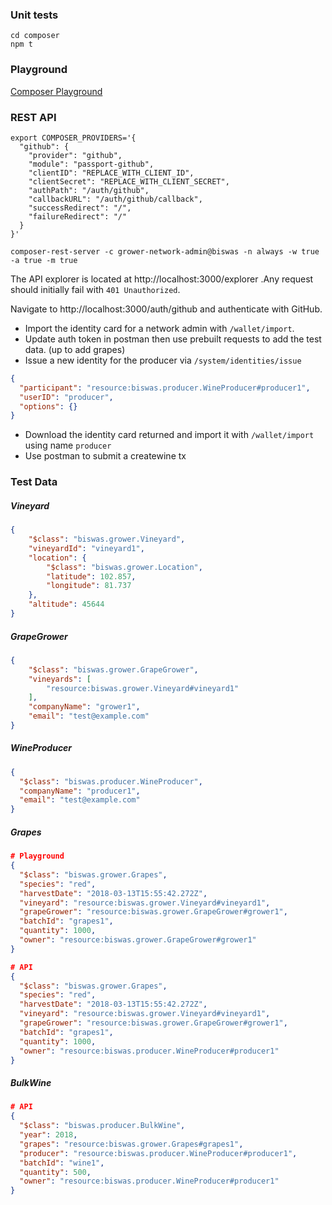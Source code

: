 ### Unit tests

```
cd composer
npm t
```



### Playground

[Composer Playground](https://composer-playground.mybluemix.net/)



### REST API

```
export COMPOSER_PROVIDERS='{
  "github": {
    "provider": "github",
    "module": "passport-github",
    "clientID": "REPLACE_WITH_CLIENT_ID",
    "clientSecret": "REPLACE_WITH_CLIENT_SECRET",
    "authPath": "/auth/github",
    "callbackURL": "/auth/github/callback",
    "successRedirect": "/",
    "failureRedirect": "/"
  }
}'

composer-rest-server -c grower-network-admin@biswas -n always -w true -a true -m true
```

The API explorer is located at http://localhost:3000/explorer .Any request should initially fail with `401 Unauthorized`.

Navigate to http://localhost:3000/auth/github and authenticate with GitHub.

- Import the identity card for a network admin  with `/wallet/import`.
- Update auth token in postman then use prebuilt requests to add the test data. (up to add grapes)
- Issue a new identity for the producer via `/system/identities/issue`

```json
{
  "participant": "resource:biswas.producer.WineProducer#producer1",
  "userID": "producer",
  "options": {}
}
```

- Download the identity card returned and import it with `/wallet/import` using name `producer`
- Use postman to submit a createwine tx



### Test Data

##### Vineyard

```json
{
    "$class": "biswas.grower.Vineyard",
    "vineyardId": "vineyard1",
    "location": {
        "$class": "biswas.grower.Location",
        "latitude": 102.857,
        "longitude": 81.737
    },
    "altitude": 45644
}
```

##### GrapeGrower

```json
{
    "$class": "biswas.grower.GrapeGrower",
    "vineyards": [
        "resource:biswas.grower.Vineyard#vineyard1"
    ],
    "companyName": "grower1",
    "email": "test@example.com"
}
```

##### WineProducer

```json
{
  "$class": "biswas.producer.WineProducer",
  "companyName": "producer1",
  "email": "test@example.com"
}
```

##### Grapes

```json
# Playground
{
  "$class": "biswas.grower.Grapes",
  "species": "red",
  "harvestDate": "2018-03-13T15:55:42.272Z",
  "vineyard": "resource:biswas.grower.Vineyard#vineyard1",
  "grapeGrower": "resource:biswas.grower.GrapeGrower#grower1",
  "batchId": "grapes1",
  "quantity": 1000,
  "owner": "resource:biswas.grower.GrapeGrower#grower1"
}

# API
{
  "$class": "biswas.grower.Grapes",
  "species": "red",
  "harvestDate": "2018-03-13T15:55:42.272Z",
  "vineyard": "resource:biswas.grower.Vineyard#vineyard1",
  "grapeGrower": "resource:biswas.grower.GrapeGrower#grower1",
  "batchId": "grapes1",
  "quantity": 1000,
  "owner": "resource:biswas.producer.WineProducer#producer1"
}
```

##### BulkWine

```json
# API
{
  "$class": "biswas.producer.BulkWine",
  "year": 2018,
  "grapes": "resource:biswas.grower.Grapes#grapes1",
  "producer": "resource:biswas.producer.WineProducer#producer1",
  "batchId": "wine1",
  "quantity": 500,
  "owner": "resource:biswas.producer.WineProducer#producer1"
}
```

